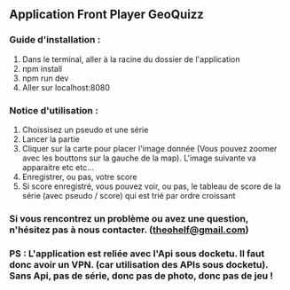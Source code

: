 ## Application Front Player GeoQuizz

### Guide d'installation : 
<ol>
    <li> Dans le terminal, aller à la racine du dossier de l'application</li>
    <li> npm install</li>
    <li> npm run dev</li>
    <li> Aller sur localhost:8080</li>
</ol>

### Notice d'utilisation : 
<ol>
    <li> Choissisez un pseudo et une série</li>
    <li> Lancer la partie</li>
    <li> Cliquer sur la carte pour placer l'image donnée (Vous pouvez zoomer avec les bouttons sur la gauche de la map). 
    L'image suivante va apparaitre etc etc...</li>
    <li> Enregistrer, ou pas, votre score</li>
    <li> Si score enregistré, vous pouvez voir, ou pas, le tableau de score de la série (avec pseudo / score) qui est 
       trié par ordre croissant</li>
</ol>

### Si vous rencontrez un problème ou avez une question, n'hésitez pas à nous contacter. (theohelf@gmail.com)

### PS : L'application est reliée avec l'Api sous docketu. Il faut donc avoir un VPN. (car utilisation des APIs sous docketu). Sans Api, pas de série, donc pas de photo, donc pas de jeu !

